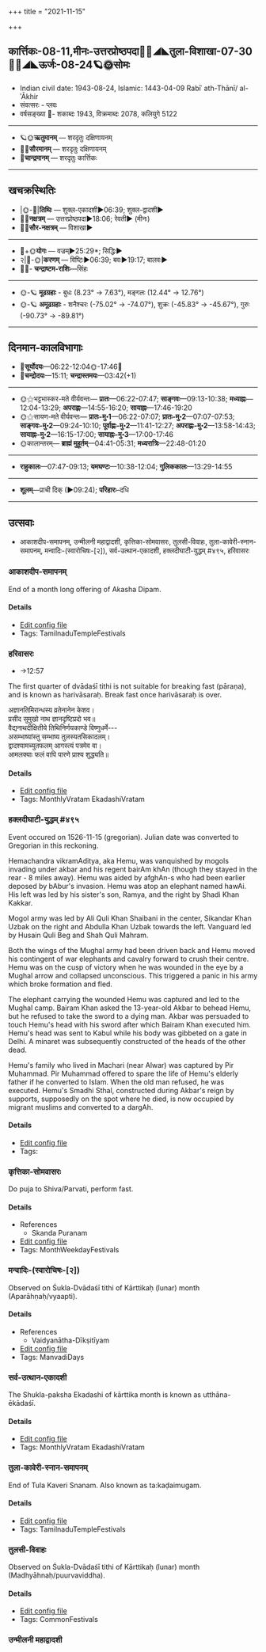 +++
title = "2021-11-15"

+++
## कार्त्तिकः-08-11,मीनः-उत्तरप्रोष्ठपदा🌛🌌◢◣तुला-विशाखा-07-30🌌🌞◢◣ऊर्जः-08-24🪐🌞सोमः
- Indian civil date: 1943-08-24, Islamic: 1443-04-09 Rabīʿ ath-Thānī/ al-ʾĀkhir
- संवत्सरः - प्लवः
- वर्षसङ्ख्या 🌛- शकाब्दः 1943, विक्रमाब्दः 2078, कलियुगे 5122
___________________
- 🪐🌞**ऋतुमानम्** — शरदृतुः दक्षिणायनम्
- 🌌🌞**सौरमानम्** — शरदृतुः दक्षिणायनम्
- 🌛**चान्द्रमानम्** — शरदृतुः कार्त्तिकः
___________________


## खचक्रस्थितिः
- |🌞-🌛|**तिथिः** — शुक्ल-एकादशी►06:39; शुक्ल-द्वादशी►  
- 🌌🌛**नक्षत्रम्** — उत्तरप्रोष्ठपदा►18:06; रेवती► (मीनः)  
- 🌌🌞**सौर-नक्षत्रम्** — विशाखा►  
___________________
- 🌛+🌞**योगः** — वज्रम्►25:29*; सिद्धिः►  
- २|🌛-🌞|**करणम्** — विष्टिः►06:39; बवः►19:17; बालवः►  
- 🌌🌛- **चन्द्राष्टम-राशिः**—सिंहः  
___________________
- 🌞-🪐 **मूढग्रहाः** - बुधः (8.23° → 7.63°), मङ्गलः (12.44° → 12.76°)
- 🌞-🪐 **अमूढग्रहाः** - शनैश्चरः (-75.02° → -74.07°), शुक्रः (-45.83° → -45.67°), गुरुः (-90.73° → -89.81°)
___________________


## दिनमान-कालविभागाः
- 🌅**सूर्योदयः**—06:22-12:04🌞️-17:46🌇  
- 🌛**चन्द्रोदयः**—15:11; **चन्द्रास्तमयः**—03:42(+1)  
___________________
- 🌞⚝भट्टभास्कर-मते वीर्यवन्तः— **प्रातः**—06:22-07:47; **साङ्गवः**—09:13-10:38; **मध्याह्नः**—12:04-13:29; **अपराह्णः**—14:55-16:20; **सायाह्नः**—17:46-19:20  
- 🌞⚝सायण-मते वीर्यवन्तः— **प्रातः-मु॰1**—06:22-07:07; **प्रातः-मु॰2**—07:07-07:53; **साङ्गवः-मु॰2**—09:24-10:10; **पूर्वाह्णः-मु॰2**—11:41-12:27; **अपराह्णः-मु॰2**—13:58-14:43; **सायाह्नः-मु॰2**—16:15-17:00; **सायाह्नः-मु॰3**—17:00-17:46  
- 🌞कालान्तरम्— **ब्राह्मं मुहूर्तम्**—04:41-05:31; **मध्यरात्रिः**—22:48-01:20  
___________________
- **राहुकालः**—07:47-09:13; **यमघण्टः**—10:38-12:04; **गुलिककालः**—13:29-14:55  
___________________
- **शूलम्**—प्राची दिक् (►09:24); **परिहारः**–दधि  
___________________

## उत्सवाः
- आकाशदीप-समापनम्, उन्मीलनी महाद्वादशी, कृत्तिका-सोमवासरः, तुलसी-विवाहः, तुला-कावेरी-स्नान-समापनम्, मन्वादिः-(स्वारोचिषः-[२]), सर्व-उत्थान-एकादशी, हक्लदीघाटी-युद्धम् #४९५, हरिवासरः
### आकाशदीप-समापनम्



End of a month long offering of Akasha Dipam.

#### Details
- [Edit config file](https://github.com/jyotisham/adyatithi/blob/master/temples/Tamil/relative_event/kRttikA-maNDala-pArAyaNa-ArambhaH/offset__-1/AkAzadIpa-samApanam.toml)
- Tags: TamilnaduTempleFestivals


### हरिवासरः
- →12:57



The first quarter of dvādaśī tithi is not suitable for breaking fast (pāraṇa), and is known as harivāsaraḥ. Break fast once harivāsaraḥ is over.

अज्ञानतिमिरान्धस्य व्रतेनानेन केशव।  
प्रसीद सुमुखो नाथ ज्ञानदृष्टिप्रदो भव॥  
वैद्यनाथदीक्षितीये तिथिनिर्णयकाण्डे विष्णुधर्मे---  
असम्भाष्यांस्तु सम्भाष्य तुलस्यतसिकादलम्।  
द्वादश्यामच्युतफलम् आगस्त्यं पत्रमेव वा।   
आमलक्याः फलं वापि पारणे प्राश्य शुद्ध्यति॥



#### Details
- [Edit config file](https://github.com/jyotisham/adyatithi/blob/master/time_focus/monthly/ekAdashI/description_only/harivAsaraH.toml)
- Tags: MonthlyVratam EkadashiVratam


### हक्लदीघाटी-युद्धम् #४९५

Event occured on 1526-11-15 (gregorian). Julian date was converted to Gregorian in this reckoning. 

Hemachandra vikramAditya, aka Hemu, was vanquished by mogols invading under akbar and his regent bairAm khAn (though they stayed in the rear - 8 miles away). Hemu was aided by afghAn-s who had been earlier deposed by bAbur's invasion. Hemu was atop an elephant named hawAi. His left was led by his sister's son, Ramya, and the right by Shadi Khan Kakkar.

Mogol army was led by Ali Quli Khan Shaibani in the center, Sikandar Khan Uzbak on the right and Abdulla Khan Uzbak towards the left. Vanguard led by Husain Quli Beg and Shah Quli Mahram.

Both the wings of the Mughal army had been driven back and Hemu moved his contingent of war elephants and cavalry forward to crush their centre. Hemu was on the cusp of victory when he was wounded in the eye by a Mughal arrow and collapsed unconscious. This triggered a panic in his army which broke formation and fled.

The elephant carrying the wounded Hemu was captured and led to the Mughal camp. Bairam Khan asked the 13-year-old Akbar to behead Hemu, but he refused to take the sword to a dying man. Akbar was persuaded to touch Hemu's head with his sword after which Bairam Khan executed him. Hemu's head was sent to Kabul while his body was gibbeted on a gate in Delhi. A minaret was subsequently constructed of the heads of the other dead.

Hemu's family who lived in Machari (near Alwar) was captured by Pir Muhammad. Pir Muhammad offered to spare the life of Hemu's elderly father if he converted to Islam. When the old man refused, he was executed. Hemu's Smadhi Sthal, constructed during Akbar's reign by supports, supposedly on the spot where he died, is now occupied by migrant muslims and converted to a dargAh.

#### Details
- [Edit config file](https://github.com/jyotisham/adyatithi/blob/master/mahApuruSha/xatra-later/julian/day/11/05/hemachandra-vikramAdityo_hataH.toml)
- Tags: 


### कृत्तिका-सोमवासरः



Do puja to Shiva/Parvati, perform fast.

#### Details
- References
  - Skanda Puranam
- [Edit config file](https://github.com/jyotisham/adyatithi/blob/master/devatA/shaiva/description_only/kRttikA~sOmavAsaraH.toml)
- Tags: MonthWeekdayFestivals


### मन्वादिः-(स्वारोचिषः-[२])

Observed on Śukla-Dvādaśī tithi of Kārttikaḥ (lunar) month (Aparāhṇaḥ/vyaapti). 



#### Details
- References
  - Vaidyanātha-Dīkṣitīyam
- [Edit config file](https://github.com/jyotisham/adyatithi/blob/master/time_focus/yugAdiH/lunar_month/tithi/08/12/manvAdiH~%28svArOciSaH~%5B2%5D%29.toml)
- Tags: ManvadiDays


### सर्व-उत्थान-एकादशी



The Shukla-paksha Ekadashi of kārttika month is known as utthāna-ēkādaśī.

#### Details
- [Edit config file](https://github.com/jyotisham/adyatithi/blob/master/time_focus/monthly/ekAdashI/description_only/utthAna-EkAdazI.toml)
- Tags: MonthlyVratam EkadashiVratam


### तुला-कावेरी-स्नान-समापनम्



End of Tula Kaveri Snanam. Also known as ta:kaḍaimugam.

#### Details
- [Edit config file](https://github.com/jyotisham/adyatithi/blob/master/devatA/nadI/relative_event/kRttikA-maNDala-pArAyaNa-ArambhaH/offset__-1/tulA-kAvErI-snAna-samApanam.toml)
- Tags: TamilnaduTempleFestivals


### तुलसी-विवाहः

Observed on Śukla-Dvādaśī tithi of Kārttikaḥ (lunar) month (Madhyāhnaḥ/puurvaviddha). 



#### Details
- [Edit config file](https://github.com/jyotisham/adyatithi/blob/master/devatA/misc-flora/lunar_month/tithi/08/12/tulasI-vivAhaH.toml)
- Tags: CommonFestivals


### उन्मीलनी महाद्वादशी
